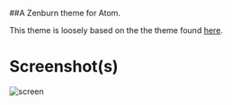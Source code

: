 ##A Zenburn theme for Atom.

This theme is loosely based on the the theme found [here](https://github.com/StylishThemes/GitHub-Dark/blob/master/themes/pygments-zenburn.min.css).

Screenshot(s)
===
![screen](http://i.imgur.com/wmcxeqN.png)
